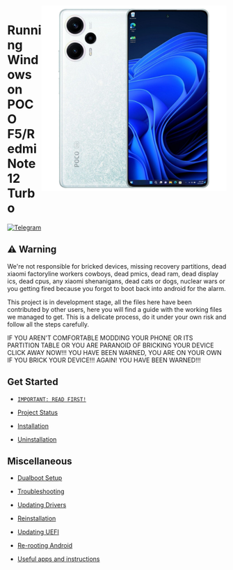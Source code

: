 <img align="right" src="https://raw.githubusercontent.com/Xhdsos/Port-Windows-POCO-F5-RN12T/main/marble.png" width="425" alt="Windows running on POCO F5/Redmi Note 12 Turbo">

# Running Windows on POCO F5/Redmi Note 12 Turbo
[![Telegram](https://img.shields.io/badge/Chat-Telegram-brightgreen.svg?logo=telegram&style=flat-square)](https://t.me/woa_marble_davinci)

## ⚠️ Warning
We're not responsible for bricked devices, missing recovery partitions, dead xiaomi factoryline workers cowboys, dead pmics, dead ram, dead display ics, dead cpus, any xiaomi shenanigans, dead cats or dogs, nuclear wars or you getting fired because you forgot to boot back into android for the alarm.

This project is in development stage, all the files here have been contributed by other users, here you will find a guide with the working files we managed to get. This is a delicate process, do it under your own risk and follow all the steps carefully.

IF YOU AREN'T COMFORTABLE MODDING YOUR PHONE OR ITS PARTITION TABLE OR YOU ARE PARANOID OF BRICKING YOUR DEVICE CLICK AWAY NOW!!! YOU HAVE BEEN WARNED, YOU ARE ON YOUR OWN IF YOU BRICK YOUR DEVICE!!! AGAIN! YOU HAVE BEEN WARNED!!!

## Get Started

- [```IMPORTANT: READ FIRST!```](guide/english/important.md)

- [Project Status](guide/english/status.md)

- [Installation](guide/english/1-partition-en.md)

- [Uninstallation](guide/english/uninstall-en.md)


## Miscellaneous
- [Dualboot Setup](guide/english/dualboot-en.md)

- [Troubleshooting](guide/english/troubleshooting-en.md)

- [Updating Drivers](guide/english/update-en.md)

- [Reinstallation](guide/english/reinstall-en.md)

- [Updating UEFI](guide/english/UEFI-updating-en.md)

- [Re-rooting Android](guide/english/re-rooting-en.md)

- [Useful apps and instructions](guide/english/additional-materials-en.md)
